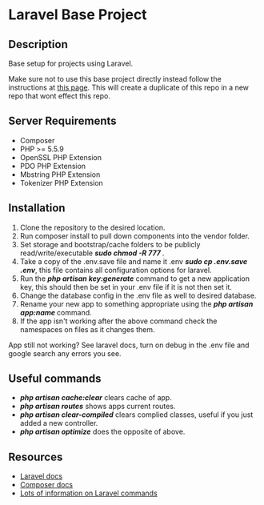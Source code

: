 # Laravel Base Project

## Description
Base setup for projects using Laravel.

Make sure not to use this base project directly instead follow the instructions at [this page](https://help.github.com/articles/duplicating-a-repository/).
This will create a duplicate of this repo in a new repo that wont effect this repo.

## Server Requirements
* Composer
* PHP >= 5.5.9
* OpenSSL PHP Extension
* PDO PHP Extension
* Mbstring PHP Extension
* Tokenizer PHP Extension

## Installation
1. Clone the repository to the desired location.
2. Run composer install to pull down components into the vendor folder.
3. Set storage and bootstrap/cache folders to be publicly read/write/executable **_sudo chmod -R 777 <folder name>_**.
4. Take a copy of the .env.save file and name it .env **_sudo cp .env.save .env_**, this file contains all configuration options for laravel.
5. Run the **_php artisan key:generate_** command to get a new application key, this should then be set in your .env file if it is not then set it.
6. Change the database config in the .env file as well to desired database.
7. Rename your new app to something appropriate using the **_php artisan app:name <App Name>_** command.
8. If the app isn't working after the above command check the namespaces on files as it changes them.

App still not working? See laravel docs, turn on debug in the .env file and google search any errors you see.

## Useful commands
* **_php artisan cache:clear_** clears cache of app.
* **_php artisan routes_** shows apps current routes.
* **_php artisan clear-compiled_** clears complied classes, useful if you just added a new controller.
* **_php artisan optimize_** does the opposite of above.

## Resources
* [Laravel docs](http://laravel.com/docs/5.1)
* [Composer docs](https://getcomposer.org/doc/)
* [Lots of information on Laravel commands](http://laravel-recipes.com/contents)
